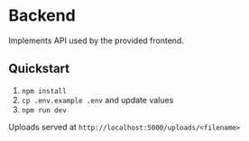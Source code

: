 # Backend

Implements API used by the provided frontend.

## Quickstart
1. `npm install`
2. `cp .env.example .env` and update values
3. `npm run dev`

Uploads served at `http://localhost:5000/uploads/<filename>`
